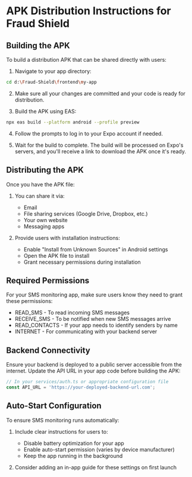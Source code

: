 # APK Distribution Instructions for Fraud Shield

## Building the APK

To build a distribution APK that can be shared directly with users:

1. Navigate to your app directory:
```bash
cd d:\Fraud-Shield\frontend\my-app
```

2. Make sure all your changes are committed and your code is ready for distribution.

3. Build the APK using EAS:
```bash
npx eas build --platform android --profile preview
```

4. Follow the prompts to log in to your Expo account if needed.

5. Wait for the build to complete. The build will be processed on Expo's servers, and you'll receive a link to download the APK once it's ready.

## Distributing the APK

Once you have the APK file:

1. You can share it via:
   - Email
   - File sharing services (Google Drive, Dropbox, etc.)
   - Your own website
   - Messaging apps

2. Provide users with installation instructions:
   - Enable "Install from Unknown Sources" in Android settings
   - Open the APK file to install
   - Grant necessary permissions during installation

## Required Permissions

For your SMS monitoring app, make sure users know they need to grant these permissions:

- READ_SMS - To read incoming SMS messages
- RECEIVE_SMS - To be notified when new SMS messages arrive
- READ_CONTACTS - If your app needs to identify senders by name
- INTERNET - For communicating with your backend server

## Backend Connectivity

Ensure your backend is deployed to a public server accessible from the internet. Update the API URL in your app code before building the APK:

```javascript
// In your services/auth.ts or appropriate configuration file
const API_URL = 'https://your-deployed-backend-url.com';
```

## Auto-Start Configuration

To ensure SMS monitoring runs automatically:

1. Include clear instructions for users to:
   - Disable battery optimization for your app
   - Enable auto-start permission (varies by device manufacturer)
   - Keep the app running in the background

2. Consider adding an in-app guide for these settings on first launch
